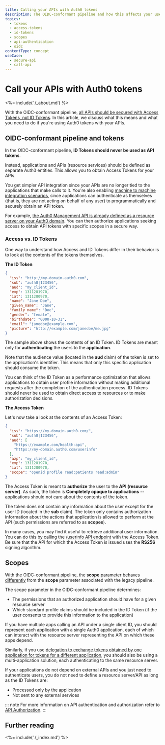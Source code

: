```yaml
---
title: Calling your APIs with Auth0 tokens
description: The OIDC-conformant pipeline and how this affects your use of Auth0 tokens with external APIs
topics:
  - tokens
  - access-tokens
  - id-tokens
  - scopes
  - api-authentication
  - oidc
contentType: concept
useCase:
  - secure-api
  - call-api
---
```

# Call your APIs with Auth0 tokens

<%= include('./_about.md') %>

With the OIDC-conformant pipeline, [all APIs should be secured with Access Tokens, not ID Tokens](/api-auth/why-use-access-tokens-to-secure-apis). In this article, we discuss what this means and what you need to do if you're using Auth0 tokens with your APIs.

## OIDC-conformant pipeline and tokens

In the OIDC-conformant pipeline, **ID Tokens should never be used as API tokens**.

Instead, applications and APIs (resource services) should be defined as separate Auth0 entities. This allows you to obtain Access Tokens for your APIs.

You get simpler API integration since your APIs are no longer tied to the applications that make calls to it. You're also enabling [machine to machine integration scenarios](/api-auth/grant/client-credentials), since applications
can authenticate as themselves (that is, they are not acting on behalf of any user) to programmatically and securely obtain an API token.

For example, [the Auth0 Management API is already defined as a resource server on your
Auth0 domain](${manage_url}/#/apis/management/settings). You can then authorize applications seeking access to obtain API tokens with specific scopes in a secure way.

### Access vs. ID Tokens

One way to understand how Access and ID Tokens differ in their behavior is to look at the contents of the tokens themselves.

**The ID Token**

```json
{
  "iss": "http://my-domain.auth0.com",
  "sub": "auth0|123456",
  "aud": "my_client_id",
  "exp": 1311281970,
  "iat": 1311280970,
  "name": "Jane Doe",
  "given_name": "Jane",
  "family_name": "Doe",
  "gender": "female",
  "birthdate": "0000-10-31",
  "email": "janedoe@example.com",
  "picture": "http://example.com/janedoe/me.jpg"
}
```

The sample above shows the contents of an ID Token. ID Tokens are meant only for **authenticating** the users to the **application**.

Note that the audience value (located in the **aud** claim) of the token is set to the application's identifier. This means that only this specific application should consume the token.

You can think of the ID Token as a performance optimization that allows applications to obtain user profile information without making additional requests after the completion of the authentication process. ID Tokens should never be used to obtain direct access to resources or to make authorization decisions.

**The Access Token**

Let's now take a look at the contents of an Access Token:

```json
{
  "iss": "https://my-domain.auth0.com/",
  "sub": "auth0|123456",
  "aud": [
    "https://example.com/health-api",
    "https://my-domain.auth0.com/userinfo"
  ],
  "azp": "my_client_id",
  "exp": 1311281970,
  "iat": 1311280970,
  "scope": "openid profile read:patients read:admin"
}
```

The Access Token is meant to **authorize** the user to the **API (resource server)**. As such, the token is **Completely opaque to applications** -- applications should not care about the contents of the token.

The token does not contain any information about the user except for the user ID (located in the **sub** claim). The token only contains authorization information about the actions that application is allowed to perform at the API (such permissions are referred to as **scopes**).

In many cases, you may find it useful to retrieve additional user information. You can do this by calling the [/userinfo API endpoint](/api/authentication#get-user-info) with the Access Token. Be sure that the API for which the Access Token is issued uses the **RS256** signing algorithm.

## Scopes

With the OIDC-conformant pipeline, the **scope** parameter [behaves differently](/api-auth/tutorials/adoption/scope-custom-claims) from the **scope** parameter associated with the legacy pipeline.

The scope parameter in the OIDC-conformant pipeline determines:

* The permissions that an authorized application should have for a given resource server
* Which standard profile claims should be included in the ID Token (if the user consents to provide this information to the application)

If you have multiple apps calling an API under a single client ID, you should represent each application with a single Auth0 application, each of which can interact with the resource server representing the API on which these apps depend.

Similarly, if you use [delegation to exchange tokens obtained by one application for tokens for a different application](/tokens/delegation), you should also be using a multi-application solution, each authenticating to the same resource server.

If your applications do not depend on external APIs and you just need to authenticate users, you do not need to define a resource server/API as long as the ID Tokens are:

* Processed only by the application
* Not sent to any external services

::: note
For more information on API authentication and authorization refer to <a href="/api-auth">API Authorization</a>.
:::

## Further reading

<%= include('./_index.md') %>
